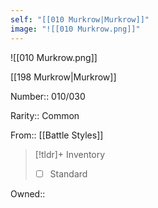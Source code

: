 ```yaml
---
self: "[[010 Murkrow|Murkrow]]"
image: "![[010 Murkrow.png]]"
---
```


![[010 Murkrow.png]]

[[198 Murkrow|Murkrow]]

Number:: 010/030

Rarity:: Common

From:: [[Battle Styles]]

> [!tldr]+ Inventory
> - [ ] Standard

Owned:: 

